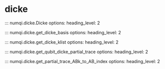 # dicke

::: numqi.dicke.Dicke
    options:
      heading_level: 2

::: numqi.dicke.get_dicke_basis
    options:
      heading_level: 2

::: numqi.dicke.get_dicke_klist
    options:
      heading_level: 2

::: numqi.dicke.get_qubit_dicke_partial_trace
    options:
      heading_level: 2

::: numqi.dicke.get_partial_trace_ABk_to_AB_index
    options:
      heading_level: 2

